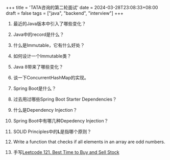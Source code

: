 +++
title = 'TATA咨询的第二轮面试'
date = 2024-03-28T23:08:33+08:00
draft = false
tags = ["java", "backend", "interview"]
+++

1. 最近的Java版本中引入了哪些变化？

2. Java中的record是什么？

3. 什么是Immutable，它有什么好处？

4. 如何设计一个Immutable类？

5. Java 8带来了哪些变化？

6. 谈一下ConcurrentHashMap的实现。

7. Spring Boot是什么？

8. 过去用过哪些Spring Boot Starter Dependencies？

9. 什么是Dependency Injection？

10. Spring Boot中有哪几种Depedency Injection？

11. SOLID Principles中的**L**是指哪个原则？

12. Write a function that checks if all elements in an array are odd numbers.

13. 手写[Leetcode 121. Best Time to Buy and Sell Stock](https://leetcode.com/problems/best-time-to-buy-and-sell-stock/description/)
